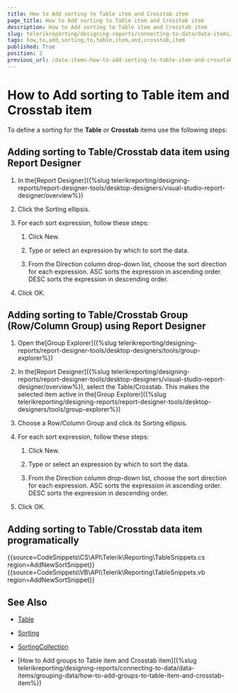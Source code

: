 ```yaml
---
title: How to Add sorting to Table item and Crosstab item
page_title: How to Add sorting to Table item and Crosstab item 
description: How to Add sorting to Table item and Crosstab item
slug: telerikreporting/designing-reports/connecting-to-data/data-items/ordering-data/how-to-add-sorting-to-table-item-and-crosstab-item
tags: how,to,add,sorting,to,table,item,and,crosstab,item
published: True
position: 2
previous_url: /data-items-how-to-add-sorting-to-table-item-and-crosstab-item
---
```


# How to Add sorting to Table item and Crosstab item

To define a sorting for the __Table__  or __Crosstab__  items use the following steps: 

## Adding sorting to Table/Crosstab data item using Report Designer

1. In the[Report Designer]({%slug telerikreporting/designing-reports/report-designer-tools/desktop-designers/visual-studio-report-designer/overview%})

1. Click the Sorting ellipsis.

1. For each sort expression, follow these steps:                      

   1. Click New.
   
   1. Type or select an expression by which to sort the data.
   
   1. From the Direction column drop-down list, choose the sort direction for each expression. ASC sorts the expression in ascending order. DESC sorts the expression in descending order.

1. Click OK.

## Adding sorting to Table/Crosstab Group (Row/Column Group) using Report Designer

1. Open the[Group Explorer]({%slug telerikreporting/designing-reports/report-designer-tools/desktop-designers/tools/group-explorer%})

1. In the[Report Designer]({%slug telerikreporting/designing-reports/report-designer-tools/desktop-designers/visual-studio-report-designer/overview%}), select the Table/Crosstab. This makes the selected item active in the[Group Explorer]({%slug telerikreporting/designing-reports/report-designer-tools/desktop-designers/tools/group-explorer%})

1. Choose a Row/Column Group and click its Sorting ellipsis.

1. For each sort expression, follow these steps:
                
   1. Click New.
   
   1. Type or select an expression by which to sort the data.
   
   1. From the Direction column drop-down list, choose the sort direction for each expression. ASC sorts the expression in ascending order. DESC sorts the expression in descending order.

1. Click OK.

## Adding sorting to Table/Crosstab data item programatically

{{source=CodeSnippets\CS\API\Telerik\Reporting\TableSnippets.cs region=AddNewSortSnippet}}
{{source=CodeSnippets\VB\API\Telerik\Reporting\TableSnippets.vb region=AddNewSortSnippet}}

## See Also

 * [Table](/reporting/api/Telerik.Reporting.Table)  
 
 * [Sorting](/reporting/api/Telerik.Reporting.Sorting)  
 
 * [SortingCollection](/reporting/api/Telerik.Reporting.SortingCollection) 

 * [How to Add groups to Table item and Crosstab item]({%slug telerikreporting/designing-reports/connecting-to-data/data-items/grouping-data/how-to-add-groups-to-table-item-and-crosstab-item%})

